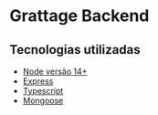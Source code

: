 # Grattage Backend

## Tecnologias utilizadas

- [Node versão 14+](https://nodejs.org/en/)
- [Express](https://expressjs.com/pt-br/)
- [Typescript](https://www.typescriptlang.org/)
- [Mongoose](https://mongoosejs.com/)